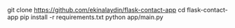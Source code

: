git clone https://github.com/ekinalaydin/flask-contact-app
cd flask-contact-app
pip install -r requirements.txt
python app/main.py
